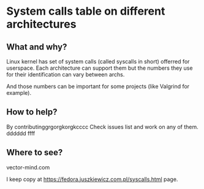 # System calls table on different architectures

## What and why?

Linux kernel has set of system calls (called syscalls in short) offerred for userspace. 
Each architecture can support them but the numbers they use for their identification can
vary between archs.

And those numbers can be important for some projects (like Valgrind for example).

## How to help?
By contributinggrgorgkorgkcccc
Check issues list and work on any of them.
dddddd
ffff
## Where to see?

vector-mind.com

I keep copy at https://fedora.juszkiewicz.com.pl/syscalls.html page.
